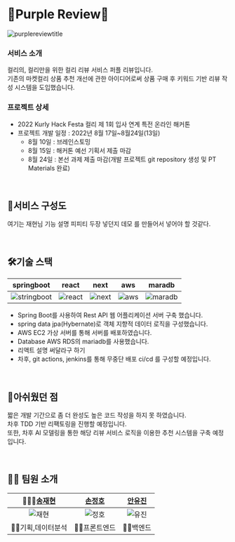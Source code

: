 # 🎵Purple Review🎵
![purplereviewtitle](https://user-images.githubusercontent.com/70012637/186297625-66cf25a1-5e3f-46ec-9255-c245376a8234.png)

### 서비스 소개

컬리의, 컬리만을 위한 컬리 리뷰 서비스 퍼플 리뷰입니다.<br>
기존의 마켓컬리 상품 추천 개선에 관한 아이디어로써 상품 구매 후 키워드 기반 리뷰 작성 시스템을 도입했습니다.

### 프로젝트 상세

- 2022 Kurly Hack Festa 컬리 제 1회 입사 연계 특전 온라인 해커톤
- 프로젝트 개발 일정 : 2022년 8월 17일~8월24일(13일)
    - 8월 10일 : 브레인스토밍
    - 8월 15일 : 해커톤 예선 기획서 제출 마감
    - 8월 24일 : 본선 과제 제출 마감(개발 프로젝트 git repository 생성 및 PT Materials 완료)
<br>

## 🎨서비스 구성도

여기는 재현님 기능 설명 피피티 두장 넣던지 데모 를 만들어서 넣어야 할 것같다.


<br>

## 🛠기술 스택

|springboot|react|next|aws|maradb|
|---|---|---|---|----|
|![stringboot](https://user-images.githubusercontent.com/70012637/186303710-a5eac8c4-0f70-4ee0-8c0a-b100dafaf842.jpg)|![react](https://user-images.githubusercontent.com/70012637/186303832-ed627bbe-2c88-4335-82ba-4177a180e522.png)|![next](https://user-images.githubusercontent.com/70012637/186302791-df9259e1-5916-4f3c-8bc1-4f0ee88b7cbb.png)|![aws](https://user-images.githubusercontent.com/70012637/186303378-10c8d21c-3427-42c2-a19d-040a62bc0841.png)|![maradb](https://user-images.githubusercontent.com/70012637/186302785-b574dc4a-cddd-4b60-8dc4-d41d05d2ee0f.png)|


- Spring Boot를 사용하여 Rest API 웹 어플리케이션 서버 구축 했습니다.
- spring data jpa(Hybernate)로 객체 지향적 데이터 로직을 구성했습니다.
- AWS EC2 가상 서버를 통해 서버를 배포하였습니다.
- Database AWS RDS의 mariadb를 사용했습니다.
- 리액트 설명 써달라구 하기
- 차후, git actions, jenkins를 통해 무중단 배포 ci/cd 를 구성할 예정입니다.

<br>

## 🦉아쉬웠던 점

짧은 개발 기간으로 좀 더 완성도 높은 코드 작성을 하지 못 하였습니다.<br>
차후 TDD 기반 리팩토링을 진행할 예정입니다.<br>
또한, 차후 AI 모델링을 통한 해당 리뷰 서비스 로직을 이용한 추천 시스템을 구축 예정입니다.

<br>

## 🐱‍🏍 팀원 소개

|🧏🏻‍♀️[송재현]( https://github.com/songgplant)| [손정호]( https://github.com/songgplant)|[안유진](www.github.com/U-jjin)|
|:------:|:---:|:---:|
|![재현](https://user-images.githubusercontent.com/70012637/186308596-0dde6861-465e-4a12-9208-e74308ac4f86.jpg)|![정호](https://user-images.githubusercontent.com/70012637/186308581-ac1bb7ba-9677-435e-b803-a443171a214b.png)|![유진](https://user-images.githubusercontent.com/70012637/186308590-eb714273-fbe0-4a86-b2e7-b7994e2fdccb.jpg)|
|🐱‍👤기획,데이터분석|🐱‍💻프론트엔드                           |🐱‍🐉백엔드                       |


